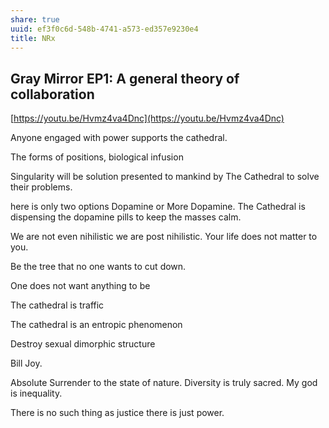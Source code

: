 ```yaml
---
share: true
uuid: ef3f0c6d-548b-4741-a573-ed357e9230e4
title: NRx
---
```

Gray Mirror EP1: A general theory of collaboration
--------------------------------------------------

[https://youtu.be/Hvmz4va4Dnc](https://youtu.be/Hvmz4va4Dnc)

Anyone engaged with power supports the cathedral.

The forms of positions, biological infusion

Singularity will be solution presented to mankind by The Cathedral to solve their problems.

here is only two options Dopamine or More Dopamine. The Cathedral is dispensing the dopamine pills to keep the masses calm.

We are not even nihilistic we are post nihilistic. Your life does not matter to you.

Be the tree that no one wants to cut down.

One does not want anything to be

The cathedral is traffic

The cathedral is an entropic phenomenon

Destroy sexual dimorphic structure

Bill Joy.

Absolute Surrender to the state of nature. Diversity is truly sacred. My god is inequality.

There is no such thing as justice there is just power.
